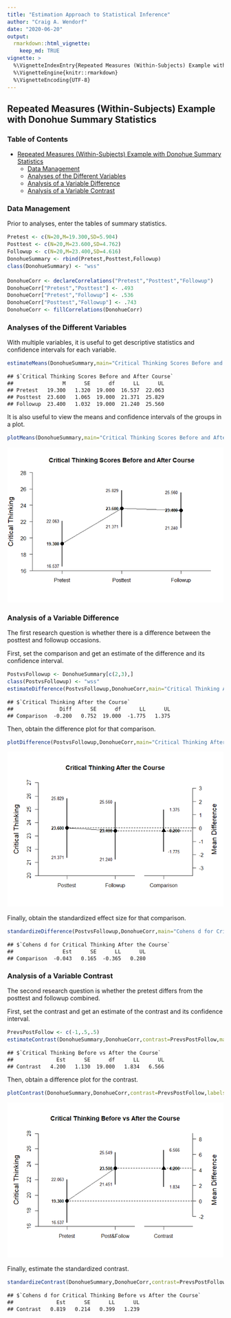 ```yaml
---
title: "Estimation Approach to Statistical Inference"
author: "Craig A. Wendorf"
date: "2020-06-20"
output: 
  rmarkdown::html_vignette:
    keep_md: TRUE
vignette: >
  %\VignetteIndexEntry{Repeated Measures (Within-Subjects) Example with Donohue Summary Statistics}
  %\VignetteEngine{knitr::rmarkdown}
  %\VignetteEncoding{UTF-8}
---
```








## Repeated Measures (Within-Subjects) Example with Donohue Summary Statistics

### Table of Contents

- [Repeated Measures (Within-Subjects) Example with Donohue Summary Statistics](#repeated-measures-(within-subjects)-example-with-donohue-summary-statistics)
    - [Data Management](#data-management)
    - [Analyses of the Different Variables](#analyses-of-the-different-variables)
    - [Analysis of a Variable Difference](#analysis-of-a-variable-difference)
    - [Analysis of a Variable Contrast](#analysis-of-a-variable-contrast)

### Data Management

Prior to analyses, enter the tables of summary statistics.


```r
Pretest <- c(N=20,M=19.300,SD=5.904)
Posttest <- c(N=20,M=23.600,SD=4.762)
Followup <- c(N=20,M=23.400,SD=4.616)
DonohueSummary <- rbind(Pretest,Posttest,Followup)
class(DonohueSummary) <- "wss"

DonohueCorr <- declareCorrelations("Pretest","Posttest","Followup")
DonohueCorr["Pretest","Posttest"] <- .493
DonohueCorr["Pretest","Followup"] <- .536
DonohueCorr["Posttest","Followup"] <- .743
DonohueCorr <- fillCorrelations(DonohueCorr)
```

### Analyses of the Different Variables

With multiple variables, it is useful to get descriptive statistics and confidence intervals for each variable.


```r
estimateMeans(DonohueSummary,main="Critical Thinking Scores Before and After Course")
```

```
## $`Critical Thinking Scores Before and After Course`
##                M      SE      df      LL      UL
## Pretest   19.300   1.320  19.000  16.537  22.063
## Posttest  23.600   1.065  19.000  21.371  25.829
## Followup  23.400   1.032  19.000  21.240  25.560
```

It is also useful to view the means and confidence intervals of the groups in a plot.


```r
plotMeans(DonohueSummary,main="Critical Thinking Scores Before and After Course",ylab="Critical Thinking")
```

![](figures/Donohue-Means-1.png)<!-- -->
 
### Analysis of a Variable Difference

The first research question is whether there is a difference between the posttest and followup occasions.

First, set the comparison and get an estimate of the difference and its confidence interval.


```r
PostvsFollowup <- DonohueSummary[c(2,3),]
class(PostvsFollowup) <- "wss"
estimateDifference(PostvsFollowup,DonohueCorr,main="Critical Thinking After the Course")
```

```
## $`Critical Thinking After the Course`
##               Diff      SE      df      LL      UL
## Comparison  -0.200   0.752  19.000  -1.775   1.375
```

Then, obtain the difference plot for that comparison.


```r
plotDifference(PostvsFollowup,DonohueCorr,main="Critical Thinking After the Course",ylab="Critical Thinking")
```

![](figures/Donohue-Difference-1.png)<!-- -->

Finally, obtain the standardized effect size for that comparison.


```r
standardizeDifference(PostvsFollowup,DonohueCorr,main="Cohens d for Critical Thinking After the Course")
```

```
## $`Cohens d for Critical Thinking After the Course`
##                Est      SE      LL      UL
## Comparison  -0.043   0.165  -0.365   0.280
```

### Analysis of a Variable Contrast

The second research question is whether the pretest differs from the posttest and followup combined.

First, set the contrast and get an estimate of the contrast and its confidence interval.


```r
PrevsPostFollow <- c(-1,.5,.5)
estimateContrast(DonohueSummary,DonohueCorr,contrast=PrevsPostFollow,main="Critical Thinking Before vs After the Course")
```

```
## $`Critical Thinking Before vs After the Course`
##              Est      SE      df      LL      UL
## Contrast   4.200   1.130  19.000   1.834   6.566
```

Then, obtain a difference plot for the contrast.


```r
plotContrast(DonohueSummary,DonohueCorr,contrast=PrevsPostFollow,labels=c("Pretest","Post&Follow"),main="Critical Thinking Before vs After the Course",ylab="Critical Thinking")
```

![](figures/Donohue-Contrast-1.png)<!-- -->

Finally, estimate the standardized contrast.


```r
standardizeContrast(DonohueSummary,DonohueCorr,contrast=PrevsPostFollow,main="Cohens d for Critical Thinking Before vs After the Course")
```

```
## $`Cohens d for Critical Thinking Before vs After the Course`
##              Est      SE      LL      UL
## Contrast   0.819   0.214   0.399   1.239
```
